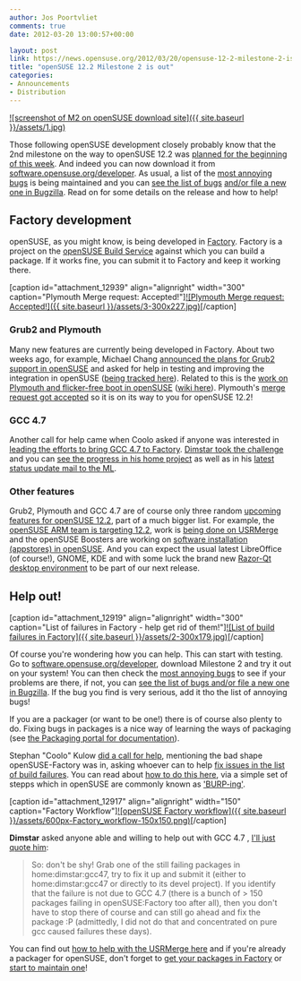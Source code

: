 ```yaml
---
author: Jos Poortvliet
comments: true
date: 2012-03-20 13:00:57+00:00

layout: post
link: https://news.opensuse.org/2012/03/20/opensuse-12-2-milestone-2-is-out/
title: "openSUSE 12.2 Milestone 2 is out"
categories:
- Announcements
- Distribution
---
```

[![screenshot of M2 on openSUSE download site]({{ site.baseurl }}/assets/1.jpg)](http://software.opensuse.org/developer/)

Those following openSUSE development closely probably know that the 2nd milestone on the way to openSUSE 12.2 was [planned for the beginning of this week](http://en.opensuse.org/openSUSE:Roadmap). And indeed you can now download it from [software.opensuse.org/developer](http://software.opensuse.org/developer/). As usual, a list of the [most annoying bugs](http://en.opensuse.org/openSUSE:Most_annoying_bugs_12.2_dev) is being maintained and you can [see the list of bugs](https://bugzilla.novell.com/query.cgi?classification=openSUSE&field0-0-0=op_sys&product=openSUSE%2012.2&query_format=advanced&resolution=---&type0-0-0=substring&value0-0-0=openSUSE) [and/or file a new one in Bugzilla](https://bugzilla.novell.com/enter_bug.cgi?product=openSUSE%2012.2&format=guided). Read on for some details on the release and how to help!<!-- more -->


## Factory development


openSUSE, as you might know, is being developed in [Factory](http://en.opensuse.org/Portal:Factory). Factory is a project on the [openSUSE Build Service](http://build.opensuse.org) against which you can build a package. If it works fine, you can submit it to Factory and keep it working there.

[caption id="attachment_12939" align="alignright" width="300" caption="Plymouth Merge request: Accepted!"][![Plymouth Merge request: Accepted!]({{ site.baseurl }}/assets/3-300x227.jpg)](https://build.opensuse.org/request/show/107559)[/caption]


### Grub2 and Plymouth


Many new features are currently being developed in Factory. About two weeks ago, for example, Michael Chang [announced the plans for Grub2 support in openSUSE](http://lists.opensuse.org/opensuse-factory/2012-03/msg00024.html) and asked for help in testing and improving the integration in openSUSE ([being tracked here](http://en.opensuse.org/openSUSE:YaST2_And_Perl_Bootloader_Grub2_Modules_Implement)). Related to this is the [work on Plymouth and flicker-free boot in openSUSE](http://lists.opensuse.org/opensuse-factory/2012-03/msg00057.html) ([wiki here](http://en.opensuse.org/openSUSE:Plymouth)). Plymouth's [merge request got accepted](https://build.opensuse.org/request/show/107559) so it is on its way to you for openSUSE 12.2!


### GCC 4.7


Another call for help came when Coolo asked if anyone was interested in [leading the efforts to bring GCC 4.7 to Factory](http://lists.opensuse.org/opensuse-factory/2012-03/msg00116.html). [Dimstar took the challenge](http://lists.opensuse.org/opensuse-factory/2012-03/msg00150.html) and you can [see the progress in his home project](https://build.opensuse.org/project/monitor?blocked=0&building=0&dispatching=0&finished=0&project=home%3Adimstar%3Agcc47&scheduled=0&signing=0&succeeded=0) as well as in his [latest status update mail to the ML](http://lists.opensuse.org/opensuse-factory/2012-03/msg00197.html).


### Other features


Grub2, Plymouth and GCC 4.7 are of course only three random [upcoming features for openSUSE 12.2](http://en.opensuse.org/openSUSE:Upcoming_features), part of a much bigger list. For example, the [openSUSE ARM team is targeting 12.2](http://en.opensuse.org/Portal:ARM), work is [being done on USRMerge](http://en.opensuse.org/openSUSE:UsrMerge) and the openSUSE Boosters are working on [software installation (appstores) in openSUSE](https://trello.com/board/appstream/4f156e1c9ce0824a2e1b8831). And you can expect the usual latest LibreOffice (of course!), GNOME, KDE and with some luck the brand new [Razor-Qt desktop environment](https://build.opensuse.org/project/show?project=X11%3AQtDesktop) to be part of our next release.


## Help out!


[caption id="attachment_12919" align="alignright" width="300" caption="List of failures in Factory - help get rid of them!"][![List of build failures in Factory]({{ site.baseurl }}/assets/2-300x179.jpg)](https://build.opensuse.org/project/status?project=openSUSE%3AFactory&filter_devel=All+Packages&limit_to_fails=false&limit_to_fails=true&include_versions=false&commit=Filter+results)[/caption]

Of course you're wondering how you can help. This can start with testing. Go to [software.opensuse.org/developer](http://software.opensuse.org/developer/), download Milestone 2 and try it out on your system! You can then check the
[most annoying bugs](http://en.opensuse.org/openSUSE:Most_annoying_bugs_12.2_dev) to see if your problems are there, if not, you can [see the list of bugs and/or file a new one in Bugzilla](https://bugzilla.novell.com/query.cgi?classification=openSUSE&field0-0-0=op_sys&product=openSUSE%2012.2&query_format=advanced&resolution=---&type0-0-0=substring&value0-0-0=openSUSE). If the bug you find is very serious, add it tho the list of annoying bugs!

If you are a packager (or want to be one!) there is of course also plenty to do. Fixing bugs in packages is a nice way of learning the ways of packaging (see [the Packaging portal for documentation](http://en.opensuse.org/Portal:Packaging)).

Stephan "Coolo" Kulow [did a call for help](http://lists.opensuse.org/opensuse-factory/2012-03/msg00141.html), mentioning the bad shape openSUSE-Factory was in, asking whoever can to help [fix issues in the list of build failures](https://build.opensuse.org/project/status?project=openSUSE%3AFactory&filter_devel=All+Packages&limit_to_fails=false&limit_to_fails=true&include_versions=false&commit=Filter+results). You can read about [how to do this here](http://en.opensuse.org/openSUSE:How_to_contribute_to_Factory), via a simple set of stepps which in openSUSE are commonly known as ['BURP-ing'](http://lizards.opensuse.org/2011/05/16/have-you-burped-yet-today/).

[caption id="attachment_12917" align="alignright" width="150" caption="Factory Workflow"][![openSUSE Factory workflow]({{ site.baseurl }}/assets/600px-Factory_workflow-150x150.png)](http://en.opensuse.org/openSUSE:Factory_development_model)[/caption]

**Dimstar** asked anyone able and willing to help out with GCC 4.7 , [I'll just quote him](http://lists.opensuse.org/opensuse-factory/2012-03/msg00197.html):


<blockquote>So: don't be shy! Grab one of the still failing packages in home:dimstar:gcc47, try to fix it up and submit it (either to home:dimstar:gcc47 or directly to its devel project). If you identify that the failure is not due to GCC 4.7 (there is a bunch of > 150 packages failing in openSUSE:Factory too after all), then you don't have to stop there of course and can still go ahead and fix the package :P (admittedly, I did not do that and concentrated on pure gcc caused failures these days).</blockquote>


You can find out [how to help with the USRMerge here](http://en.opensuse.org/openSUSE:UsrMerge#How_to_help) and if you're already a packager for openSUSE, don't forget to [get your packages in Factory](http://en.opensuse.org/openSUSE:How_to_contribute_to_Factory#How_to_add_a_new_package_to_Factory) or [start to maintain one](http://en.opensuse.org/openSUSE:How_to_contribute_to_Factory#How_to_become_a_maintainer_of_a_package_in_Factory)!		

